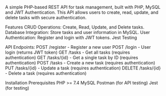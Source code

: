 A simple PHP-based REST API for task management, built with PHP, MySQL and JWT Authentication. This API allows users to create, read, update, and delete tasks with secure authentication.

Features
CRUD Operations: Create, Read, Update, and Delete tasks.
Database Integration: Store tasks and user information in MySQL.
User Authentication: Register and login with JWT tokens.
Jest Testing 

API Endpoints:
POST /register - Register a new user
POST /login - User login (returns JWT token)
GET /tasks - Get all tasks (requires authentication)
GET /tasks/{id} - Get a single task by ID (requires authentication)
POST /tasks - Create a new task (requires authentication)
PUT /tasks/{id} - Update a task (requires authentication)
DELETE /tasks/{id} - Delete a task (requires authentication)

Installation
Prerequisites
PHP >= 7.4
MySQL
Postman (for API testing)
Jest (for testing)
